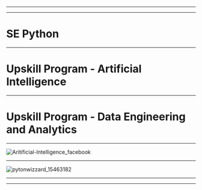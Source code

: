 
-----------------------------------------------------------------------------------------------------------------------------------------------------------------------------------------------------------------------------------------------------------


---------------------------------------------------------------------------------------------------------------------------------------------------------------------------------------------------------------------------------------------------------

# SE Python 
-----------------------------------------------------------------------------------------------------------------------------------------------------------------------------------------------------------------------------------------------------------

# Upskill Program - Artificial Intelligence 

-----------------------------------------------------------------------------------------------------------------------------------------------------------------------------------------------------------------------------------------------------------

# Upskill Program - Data Engineering and Analytics 


---------------------------------------------------------------------------------------------------------------------------------------------------------------------------------------------------------------------------------------------------------

![Aritificial-Intelligence_facebook](https://github.com/user-attachments/assets/bd0c025b-2fe9-4930-ad27-e8a3c2aa39b0)




-----------------------------------------------------------------------------------------------------------------------------------------------------------------------------------------------------------------------------------------------------------

![pytonwizzard_15463182](https://github.com/user-attachments/assets/093a4f6a-e21d-499e-a318-c6273ec79838)

-----------------------------------------------------------------------------------------------------------------------------------------------------------------------------------------------------------------------------------------------------------


---------------------------------------------------------------------------------------------------------------------------------------------------------------------------------------------------------------------------------------------------------


